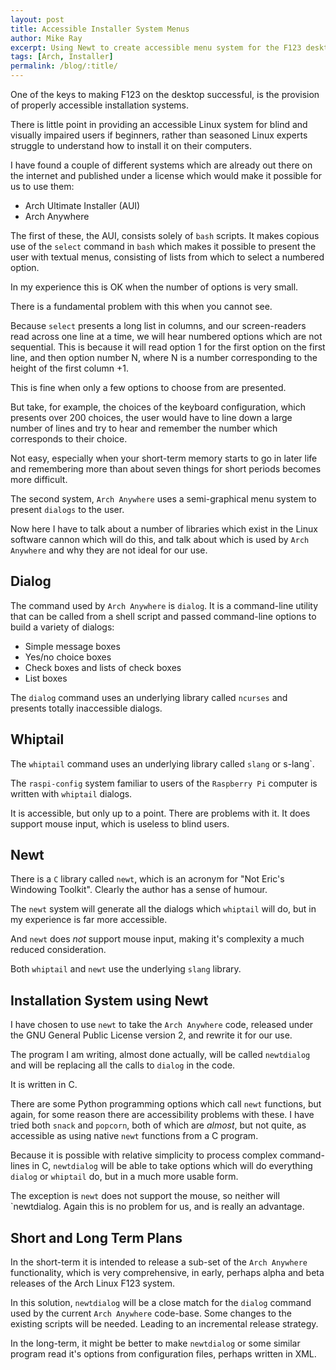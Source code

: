 ```yaml
---
layout: post
title: Accessible Installer System Menus
author: Mike Ray
excerpt: Using Newt to create accessible menu system for the F123 desktop
tags: [Arch, Installer]
permalink: /blog/:title/
---
```


One of the keys to making F123 on the desktop successful, is the provision of properly accessible installation systems.

There is little point in providing an accessible Linux system for blind and visually impaired users if beginners, rather than seasoned Linux experts struggle to understand how to install it on their computers.

I have found a couple of different systems which are already out there on the internet and published under a license which would make it possible for us to use them:

* Arch Ultimate Installer (AUI)
* Arch Anywhere

The first of these, the AUI, consists solely of `bash` scripts. It makes copious use of the `select` command in `bash` which makes it possible to present the user with textual menus, consisting of lists from which to select a numbered option.

In my experience this is OK when the number of options is very small.

There is a fundamental problem with this when you cannot see.

Because `select` presents a long list in columns, and our screen-readers read across one line at a time, we will hear numbered options which are not sequential. This is because it will read option 1 for the first option on the first line, and then option number N, where N is a number corresponding to the height of the first column +1.

This is fine when only a few options to choose from are presented.

But take, for example, the choices of the keyboard configuration, which presents over 200 choices, the user would have to line down a large number of lines and try to hear and remember the number which corresponds to their choice.

Not easy, especially when your short-term memory starts to go in later life and remembering more than about seven things for short periods becomes more difficult.

The second system, `Arch Anywhere` uses a semi-graphical menu system to present `dialogs` to the user.

Now here I have to talk about a number of libraries which exist in the Linux software cannon which will do this, and talk about which is used by `Arch Anywhere` and why they are not ideal for our use.

## Dialog

The command used by `Arch Anywhere` is `dialog`. It is a command-line utility that can be called from a shell script and passed command-line options to build a variety of dialogs:

* Simple message boxes
* Yes/no choice boxes
* Check boxes and lists of check boxes
* List boxes

The `dialog` command uses an underlying library called `ncurses` and presents totally inaccessible dialogs.

## Whiptail

The `whiptail` command uses an underlying library called `slang` or s-lang`.

The `raspi-config` system familiar to users of the `Raspberry Pi` computer is written with `whiptail` dialogs.

It is accessible, but only up to a point. There are problems with it. It does support mouse input, which is useless to blind users.

## Newt

There is a `C` library called `newt`, which is an acronym for "Not Eric's Windowing Toolkit". Clearly the author has a sense of humour.

The `newt` system will generate all the dialogs which `whiptail` will do, but in my experience is far more accessible.

And `newt` does *not* support mouse input, making it's complexity a much reduced consideration.

Both `whiptail` and `newt` use the underlying `slang` library.

## Installation System using Newt

I have chosen to use `newt` to take the `Arch Anywhere` code, released under the GNU General Public License version 2, and rewrite it for our use.

The program I am writing, almost done actually, will be called `newtdialog` and will be replacing all the calls to `dialog` in the code.

It is written in C.

There are some Python programming options which call `newt` functions, but again, for some reason there are accessibility problems with these. I have tried both `snack` and `popcorn`, both of which are *almost*, but not quite, as accessible as using native `newt` functions from a C program.

Because it is possible with relative simplicity to process complex command-lines in C, `newtdialog` will be able to take options which will do everything `dialog` or `whiptail` do, but in a much more usable form.

The exception is `newt` does not support the mouse, so neither will `newtdialog. Again this is no problem for us, and is really an advantage.

## Short and Long Term Plans

In the short-term it is intended to release a sub-set of the `Arch Anywhere` functionality, which is very comprehensive, in early, perhaps alpha and beta releases of the Arch Linux F123 system.

In this solution, `newtdialog` will be a close match for the `dialog` command used by the current `Arch Anywhere` code-base. Some changes to the existing scripts will be needed. Leading to an incremental release strategy.

In the long-term, it might be better to make `newtdialog` or some similar program read it's options from configuration files, perhaps written in XML.



